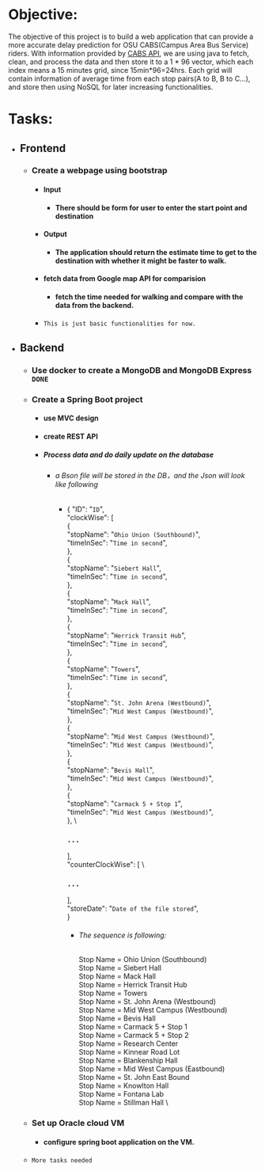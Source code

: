 # Objective:
The objective of this project is to build a web application that can provide
a more accurate delay prediction for OSU CABS(Campus Area Bus Service) riders.
With information provided by [CABS API], we are using java to fetch, clean, 
and process the data and then store it to a 1 * 96 vector, which each index
means a 15 minutes grid, since 15min*96=24hrs. Each grid will contain information
of average time from each stop pairs(A to B, B to C...), and store then using NoSQL 
for later increasing functionalities.


# Tasks:
- ## Frontend
  - ### Create a webpage using bootstrap 
    - #### Input
      - #### There should be form for user to enter the start point and destination
    - #### Output
      - #### The application should return the estimate time to get to the destination with whether it might be faster to walk. 
    - #### fetch data from Google map API for comparision
      - #### fetch the time needed for walking and compare with the data from the backend.
    - `This is just basic functionalities for now.`
- ## Backend
  - ### Use docker to create a MongoDB and MongoDB Express `DONE` 
  - ### Create a Spring Boot project
    - #### use MVC design 
    - #### create REST API
    - ##### Process data and do daily update on the database
      - ###### a Bson file will be stored in the DB，and the Json will look like following
        - {
          "ID": "`ID`", \
          "clockWise": [ \
          { \
          "stopName": "`Ohio Union (Southbound)`", \
           "timeInSec": "`Time in second`", \
           }, \
          { \
          "stopName": "`Siebert Hall`", \
          "timeInSec": "`Time in second`", \
          }, \
          { \
          "stopName": "`Mack Hall`", \
          "timeInSec": "`Time in second`", \
          }, \
          { \
          "stopName": "`Herrick Transit Hub`", \
          "timeInSec": "`Time in second`", \
          }, \
          { \
          "stopName": "`Towers`", \
          "timeInSec": "`Time in second`", \
          }, \
          { \
          "stopName": "`St. John Arena (Westbound)`", \
          "timeInSec": "`Mid West Campus (Westbound)`", \
          }, \
          { \
          "stopName": "`Mid West Campus (Westbound)`", \
          "timeInSec": "`Mid West Campus (Westbound)`", \
          }, \
          { \
          "stopName": "`Bevis Hall`", \
          "timeInSec": "`Mid West Campus (Westbound)`", \
          }, \
          { \
          "stopName": "`Carmack 5 + Stop 1`", \
          "timeInSec": "`Mid West Campus (Westbound)`", \
          }, \
          ### `...`
          ], \
          "counterClockWise": [ \
          ### `...`
          ], \
          "storeDate": "`Date of the file stored`", \
          }
          - ###### The sequence is following:
            Stop Name = Ohio Union (Southbound) \
            Stop Name = Siebert Hall \
            Stop Name = Mack Hall \
            Stop Name = Herrick Transit Hub \
            Stop Name = Towers \
            Stop Name = St. John Arena (Westbound) \
            Stop Name = Mid West Campus (Westbound) \
            Stop Name = Bevis Hall \
            Stop Name = Carmack 5 + Stop 1 \
            Stop Name = Carmack 5 + Stop 2 \
            Stop Name = Research Center \
            Stop Name = Kinnear Road Lot \
            Stop Name = Blankenship Hall \
            Stop Name = Mid West Campus (Eastbound) \
            Stop Name = St. John East Bound \
            Stop Name = Knowlton Hall \
            Stop Name = Fontana Lab \
            Stop Name = Stillman Hall \
  - ### Set up Oracle cloud VM
    - #### configure spring boot application on the VM.
  - `More tasks needed`





[CABS API]: <https://content.osu.edu/v2/bus/routes/CC/vehicles>